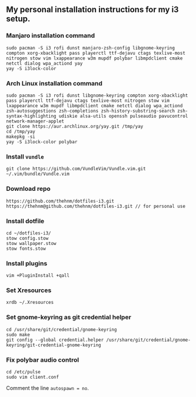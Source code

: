 ## My personal installation instructions for my i3 setup.

### Manjaro installation command 
```
sudo pacman -S i3 rofi dunst manjaro-zsh-config libgnome-keyring compton xorg-xbacklight pass playerctl ttf-dejavu ctags texlive-most nitrogen stow vim lxappearance w3m mupdf polybar libmpdclient cmake netctl dialog wpa_actiond yay 
yay -S i3lock-color 
```

### Arch Linux installation command
```
sudo pacman -S i3 rofi dunst libgnome-keyring compton xorg-xbacklight pass playerctl ttf-dejavu ctags texlive-most nitrogen stow vim lxappearance w3m mupdf libmpdclient cmake netctl dialog wpa_actiond zsh-autosuggestions zsh-completions zsh-history-substring-search zsh-syntax-highlighting udiskie alsa-utils openssh pulseaudio pavucontrol network-manager-applet
git clone https://aur.archlinux.org/yay.git /tmp/yay
cd /tmp/yay
makepkg -si
yay -S i3lock-color polybar
```

### Install `vundle`
```
git clone https://github.com/VundleVim/Vundle.vim.git ~/.vim/bundle/Vundle.vim
```

### Download repo
```
https://github.com/thehnm/dotfiles-i3.git
https://thehnm@github.com/thehnm/dotfiles-i3.git // for personal use
```

### Install dotfile
```
cd ~/dotfiles-i3/
stow config.stow
stow wallpaper.stow
stow fonts.stow
```

### Install plugins
```
vim +PluginInstall +qall
```

### Set Xresources
```
xrdb ~/.Xresources
```

### Set gnome-keyring as git credential helper
```
cd /usr/share/git/credential/gnome-keyring
sudo make
git config --global credential.helper /usr/share/git/credential/gnome-keyring/git-credential-gnome-keyring
```

### Fix polybar audio control
```
cd /etc/pulse
sudo vim client.conf
```
Comment the line ```autospawn = no```.
